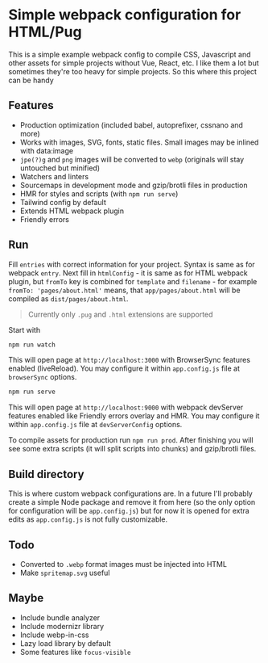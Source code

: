 # Simple webpack configuration for HTML/Pug

This is a simple example webpack config to compile CSS, Javascript and other assets for simple projects without Vue, React, etc. I like them a lot but sometimes they're too heavy for simple projects. So this where this project can be handy

## Features

- Production optimization (included babel, autoprefixer, cssnano and more)
- Works with images, SVG, fonts, static files. Small images may be inlined with data:image
- `jpe(?)g` and `png` images will be converted to `webp` (originals will stay untouched but minified)
- Watchers and linters
- Sourcemaps in development mode and gzip/brotli files in production
- HMR for styles and scripts (with `npm run serve`)
- Tailwind config by default
- Extends HTML webpack plugin
- Friendly errors

## Run

Fill `entries` with correct information for your project. Syntax is same as for webpack `entry`. Next fill in `htmlConfig` - it is same as for HTML webpack plugin, but `fromTo` key is combined for `template` and `filename` - for example `fromTo: 'pages/about.html'` means, that `app/pages/about.html` will be compiled as `dist/pages/about.html`.

> Currently only `.pug` and `.html` extensions are supported

Start with

```sh
npm run watch
```

This will open page at `http://localhost:3000` with BrowserSync features enabled (liveReload). You may configure it within `app.config.js` file at `browserSync` options.

```sh
npm run serve
```

This will open page at `http://localhost:9000` with webpack devServer features enabled like Friendly errors overlay and HMR. You may configure it within `app.config.js` file at `devServerConfig` options.

To compile assets for production run `npm run prod`. After finishing you will see some extra scripts (it will split scripts into chunks) and gzip/brotli files.

## Build directory

This is where custom webpack configurations are. In a future I'll probably create a simple Node package and remove it from here (so the only option for configuration will be `app.config.js`) but for now it is opened for extra edits as `app.config.js` is not fully customizable.

## Todo

- Converted to `.webp` format images must be injected into HTML
- Make `spritemap.svg` useful

## Maybe

- Include bundle analyzer
- Include modernizr library
- Include webp-in-css
- Lazy load library by default
- Some features like `focus-visible`
